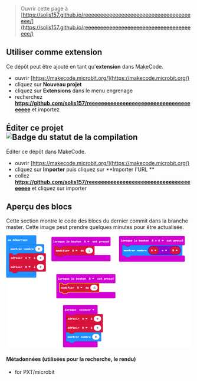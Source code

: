 
> Ouvrir cette page à [https://solis157.github.io/reeeeeeeeeeeeeeeeeeeeeeeeeeeeeeeeeeeeee/](https://solis157.github.io/reeeeeeeeeeeeeeeeeeeeeeeeeeeeeeeeeeeeee/)

## Utiliser comme extension

Ce dépôt peut être ajouté en tant qu'**extension** dans MakeCode.

* ouvrir [https://makecode.microbit.org/](https://makecode.microbit.org/)
* cliquez sur **Nouveau projet**
* cliquez sur **Extensions** dans le menu engrenage
* recherchez **https://github.com/solis157/reeeeeeeeeeeeeeeeeeeeeeeeeeeeeeeeeeeeee** et importez

## Éditer ce projet ![Badge du statut de la compilation](https://github.com/solis157/reeeeeeeeeeeeeeeeeeeeeeeeeeeeeeeeeeeeee/workflows/MakeCode/badge.svg)

Éditer ce dépôt dans MakeCode.

* ouvrir [https://makecode.microbit.org/](https://makecode.microbit.org/)
* cliquez sur **Importer** puis cliquez sur **Importer l'URL **
* collez **https://github.com/solis157/reeeeeeeeeeeeeeeeeeeeeeeeeeeeeeeeeeeeee** et cliquez sur importer

## Aperçu des blocs

Cette section montre le code des blocs du dernier commit dans la branche master.
Cette image peut prendre quelques minutes pour être actualisée.

![Un rendu de la vue des blocs](https://github.com/solis157/reeeeeeeeeeeeeeeeeeeeeeeeeeeeeeeeeeeeee/raw/master/.github/makecode/blocks.png)

#### Métadonnées (utilisées pour la recherche, le rendu)

* for PXT/microbit
<script src="https://makecode.com/gh-pages-embed.js"></script><script>makeCodeRender("{{ site.makecode.home_url }}", "{{ site.github.owner_name }}/{{ site.github.repository_name }}");</script>
